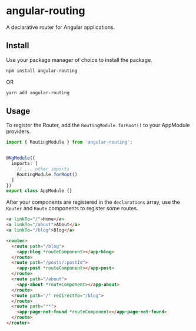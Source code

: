 # angular-routing

A declarative router for Angular applications.

## Install

Use your package manager of choice to install the package.

```sh
npm install angular-routing
```

OR

```sh
yarn add angular-routing
```

## Usage

To register the Router, add the `RoutingModule.forRoot()` to your AppModule providers.

```ts
import { RoutingModule } from 'angular-routing';


@NgModule({
  imports: [
    // ... other imports
    RoutingModule.forRoot()
  ]
})
export class AppModule {}
```

After your components are registered in the `declarations` array, use the `Router` and `Route` components to register some routes.

```html
<a linkTo="/">Home</a>
<a linkTo="/about">About</a>
<a linkTo="/blog">Blog</a>

<router>
  <route path="/blog">
    <app-blog *routeComponent></app-blog>
  </route>
  <route path="/posts/:postId">
    <app-post *routeComponent></app-post>
  </route>
  <route path="/about">
    <app-about *routeComponent></app-about>
  </route>
  <route path="/" redirectTo="/blog">
  </route>
  <route path="**">
    <app-page-not-found *routeComponent></app-page-not-found>
  </route>
</router>
```
